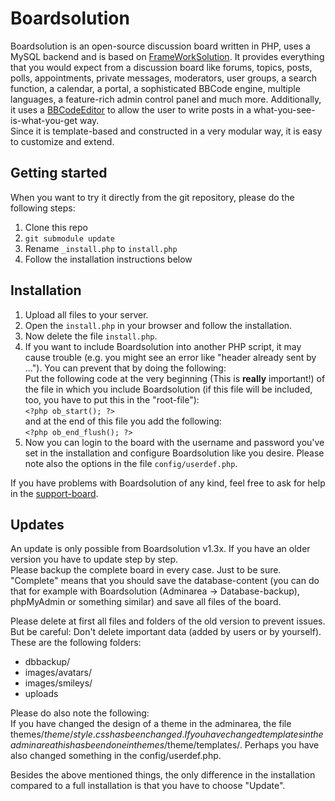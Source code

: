 Boardsolution
=============

Boardsolution is an open-source discussion board written in PHP, uses a MySQL
backend and is based on [FrameWorkSolution](/script-solution/FrameWorkSolution).
It provides everything that you would expect from a discussion board like
forums, topics, posts, polls, appointments, private messages, moderators, user
groups, a search function, a calendar, a portal, a sophisticated BBCode engine,
multiple languages, a feature-rich admin control panel and much more.
Additionally, it uses a [BBCodeEditor](/script-solution/BBCodeEditor) to allow
the user to write posts in a what-you-see-is-what-you-get way.  
Since it is template-based and constructed in a very modular way, it is easy to
customize and extend.

Getting started
---------------

When you want to try it directly from the git repository, please do the
following steps:

1. Clone this repo
2. `git submodule update`
3. Rename `_install.php` to `install.php`
4. Follow the installation instructions below

Installation
------------

1. Upload all files to your server.
2. Open the `install.php` in your browser and follow the installation.
3. Now delete the file `install.php`.
4. If you want to include Boardsolution into another PHP script, it may cause
   trouble (e.g. you might see an error like "header already sent by ..."). You
   can prevent that by doing the following:  
   Put the following code at the very beginning (This is **really** important!)
   of the file in which you include Boardsolution (if this file will be
   included, too, you have to put this in the "root-file"):  
   `<?php ob_start(); ?>`  
   and at the end of this file you add the following:  
   `<?php ob_end_flush(); ?>`  
5. Now you can login to the board with the username and password you've set in
   the installation and configure Boardsolution like you desire. Please note
   also the options in the file `config/userdef.php`.

If you have problems with Boardsolution of any kind, feel free to ask for help
in the [support-board](http://www.script-solution.de/community/support-board).

Updates
-------

An update is only possible from Boardsolution v1.3x. If you have an older
version you have to update step by step.  
Please backup the complete board in every case. Just to be sure. "Complete"
means that you should save the database-content (you can do that for example
with Boardsolution (Adminarea -> Database-backup), phpMyAdmin or something
similar) and save all files of the board.

Please delete at first all files and folders of the old version to prevent
issues. But be careful: Don't delete important data (added by users or by
yourself). These are the following folders:

* dbbackup/
* images/avatars/
* images/smileys/
* uploads

Please do also note the following:  
If you have changed the design of a theme in the adminarea, the file
themes/$theme/style.css has been changed. If you have changed templates in the
adminarea this has been done in themes/$theme/templates/. Perhaps you have also
changed something in the config/userdef.php.

Besides the above mentioned things, the only difference in the installation
compared to a full installation is that you have to choose "Update".

